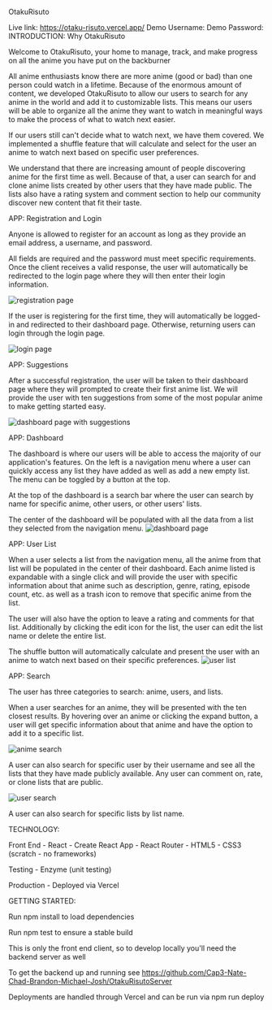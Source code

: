 OtakuRisuto

Live link: https://otaku-risuto.vercel.app/
Demo Username:
Demo Password:
INTRODUCTION: Why OtakuRisuto

Welcome to OtakuRisuto, your home to manage, track, and make progress on all the anime you have put on the backburner

All anime enthusiasts know there are more anime (good or bad) than one person could watch in a lifetime. Because of the enormous amount of content, we developed OtakuRisuto to allow our users to search for any anime in the world and add it to customizable lists. This means our users will be able to organize all the anime they want to watch in meaningful ways to make the process of what to watch next easier.

If our users still can't decide what to watch next, we have them covered. We implemented a shuffle feature that will calculate and select for the user an anime to watch next based on specific user preferences.

We understand that there are increasing amount of people discovering anime for the first time as well. Because of that, a user can search for and clone anime lists created by other users that they have made public. The lists also have a rating system and comment section to help our community discover new content that fit their taste.

APP: Registration and Login

Anyone is allowed to register for an account as long as they provide an email address, a username, and password.

All fields are required and the password must meet specific requirements. Once the client receives a valid response, the user will automatically be redirected to the login page where they will then enter their login information.

![registration page](./src/img/screenshots/registration.PNG)

If the user is registering for the first time, they will automatically be logged-in and redirected to their dashboard page.
Otherwise, returning users can login through the login page.

![login page](./src/img/screenshots/login.PNG)

APP: Suggestions

After a successful registration, the user will be taken to their dashboard page where they will prompted to create their first anime list. We will provide the user with ten suggestions from some of the most popular anime to make getting started easy.

![dashboard page with suggestions](./src/img/screenshots/suggestions.PNG)

APP: Dashboard

The dashboard is where our users will be able to access the majority of our application's features. On the left is a navigation menu where a user can quickly access any list they have added as well as add a new empty list. The menu can be toggled by a button at the top.

At the top of the dashboard is a search bar where the user can search by name for specific anime, other users, or other users' lists.

The center of the dashboard will be populated with all the data from a list they selected from the navigation menu.
![dashboard page](./src/img/screenshots/dashboard-empty-list.PNG)

APP: User List

When a user selects a list from the navigation menu, all the anime from that list will be populated in the center of their dashboard. Each anime listed is expandable with a single click and will provide the user with specific information about that anime such as description, genre, rating, episode count, etc. as well as a trash icon to remove that specific anime from the list.

The user will also have the option to leave a rating and comments for that list. Additionally by clicking the edit icon for the list, the user can edit the list name or delete the entire list.

The shuffle button will automatically calculate and present the user with an anime to watch next based on their specific preferences.
![user list](./src/img/screenshots/user-list.PNG)

APP: Search

The user has three categories to search: anime, users, and lists.

When a user searches for an anime, they will be presented with the ten closest results. By hovering over an anime or clicking the expand button, a user will get specific information about that anime and have the option to add it to a specific list.

![anime search](./src/img/screenshots/search-anime.PNG)

A user can also search for specific user by their username and see all the lists that they have made publicly available. Any user can comment on, rate, or clone lists that are public.

![user search](./src/img/screenshots/search-user.PNG)

A user can also search for specific lists by list name.

TECHNOLOGY:

Front End - React - Create React App - React Router - HTML5 - CSS3 (scratch - no frameworks)

Testing - Enzyme (unit testing)

Production - Deployed via Vercel

GETTING STARTED:

Run npm install to load dependencies

Run npm test to ensure a stable build

This is only the front end client, so to develop locally you'll need the backend server as well

To get the backend up and running see https://github.com/Cap3-Nate-Chad-Brandon-Michael-Josh/OtakuRisutoServer

Deployments are handled through Vercel and can be run via npm run deploy
